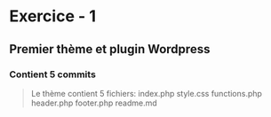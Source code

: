 # Exercice - 1
## Premier thème et plugin Wordpress
### Contient 5 commits

> Le thème contient 5 fichiers:
index.php
style.css
functions.php
header.php
footer.php
readme.md